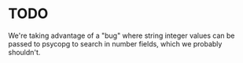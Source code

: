 # TODO







We're taking advantage of a "bug" where string integer values can be passed to psycopg to search in number fields, which we probably shouldn't.